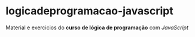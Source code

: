 # logicadeprogramacao-javascript
 Material e exercicios do **curso de lógica de programação** com *JavaScript*
